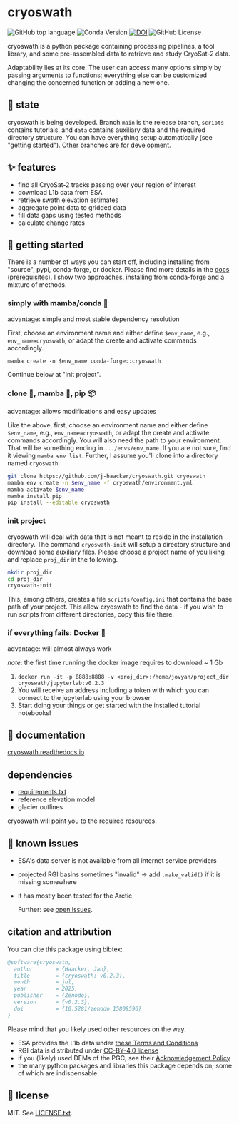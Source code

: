 # cryoswath

![GitHub top language](https://img.shields.io/github/languages/top/j-haacker/cryoswath)
![Conda Version](https://img.shields.io/conda/vn/conda-forge/cryoswath)
[![DOI](https://zenodo.org/badge/DOI/10.5281/zenodo.14825358.svg)](https://doi.org/10.5281/zenodo.14825358)
![GitHub License](https://img.shields.io/github/license/j-haacker/cryoswath)

cryoswath is a python package containing processing pipelines, a tool
library, and some pre-assembled data to retrieve and study CryoSat-2
data.

Adaptability lies at its core. The user can access many options simply
by passing arguments to functions; everything else can be customized
changing the concerned function or adding a new one.

## 🌱 state

cryoswath is being developed. Branch `main` is the release branch,
`scripts` contains tutorials, and `data` contains auxiliary data and the
required directory structure. You can have everything setup
automatically (see "getting started"). Other branches are for
development.

## ✨ features

- find all CryoSat-2 tracks passing over your region of interest
- download L1b data from ESA
- retrieve swath elevation estimates
- aggregate point data to gridded data
- fill data gaps using tested methods
- calculate change rates

## 🚀 getting started

There is a number of ways you can start off, including installing from
"source", pypi, conda-forge, or docker. Please find more details in the
[docs
(prerequisites)](https://cryoswath.readthedocs.io/en/latest/prerequisites.html).
I show two approaches, installing from conda-forge and a mixture of methods.

### simply with mamba/conda 🐍

advantage: simple and most stable dependency resolution

First, choose an environment name and either define `$env_name`, e.g.,
`env_name=cryoswath`, or adapt the create and activate commands
accordingly.

`mamba create -n $env_name conda-forge::cryoswath`

Continue below at "init project".

### clone 🐙, mamba 🐍, pip 📦

advantage: allows modifications and easy updates

Like the above, first, choose an environment name and either define
`$env_name`, e.g., `env_name=cryoswath`, or adapt the create and
activate commands accordingly. You will also need the path to your
environment. That will be something ending in `.../envs/env_name`. If
you are not sure, find it viewing `mamba env list`. Further, I assume
you'll clone into a directory named `cryoswath`.

```sh
git clone https://github.com/j-haacker/cryoswath.git cryoswath
mamba env create -n $env_name -f cryoswath/environment.yml
mamba activate $env_name
mamba install pip
pip install --editable cryoswath
```

### init project

cryoswath will deal with data that is not meant to reside in the
installation directory. The command `cryoswath-init` will setup a
directory structure and download some auxiliary files. Please choose a
project name of you liking and replace `proj_dir` in the following.

```sh
mkdir proj_dir
cd proj_dir
cryoswath-init
```

This, among others, creates a file `scripts/config.ini` that contains
the base path of your project. This allow cryoswath to find the data -
if you wish to run scripts from different directories, copy this file
there.

### if everything fails: Docker 🐳

advantage: will almost always work

*note*: the first time running the docker image requires to download ~ 1 Gb

1. `docker run -it -p 8888:8888 -v <proj_dir>:/home/jovyan/project_dir cryoswath/jupyterlab:v0.2.3`
2. You will receive an address including a token with which you can connect to the jupyterlab using your browser
3. Start doing your things or get started with the installed tutorial notebooks!

## 📖 documentation

[cryoswath.readthedocs.io](https://cryoswath.readthedocs.io/)

## dependencies

- [requirements.txt](https://github.com/j-haacker/cryoswath/blob/main/requirements.txt)
- reference elevation model
- glacier outlines

cryoswath will point you to the required resources.

## 🐛 known issues

- ESA's data server is not available from all internet service providers
- projected RGI basins sometimes "invalid"
    -> add `.make_valid()` if it is missing somewhere
- it has mostly been tested for the Arctic

  Further: see [open issues](https://github.com/j-haacker/cryoswath/issues).

## citation and attribution

You can cite this package using bibtex:

```bibtex
@software{cryoswath,
  author       = {Haacker, Jan},
  title        = {cryoswath: v0.2.3},
  month        = jul,
  year         = 2025,
  publisher    = {Zenodo},
  version      = {v0.2.3},
  doi          = {10.5281/zenodo.15809596}
}
```

Please mind that you likely used other resources on the way.

- ESA provides the L1b data under [these Terms and Conditions](https://github.com/j-haacker/cryoswath/blob/main/data/L1b/Terms-and-Conditions-for-the-use-of-ESA-Data.pdf)
- RGI data is distributed under [CC-BY-4.0 license](https://creativecommons.org/licenses/by/4.0/)
- if you (likely) used DEMs of the PGC, see their [Acknowledgement Policy](https://www.pgc.umn.edu/guides/user-services/acknowledgement-policy/)
- the many python packages and libraries this package depends on; some of which are indispensable.

## 📜 license

MIT. See [LICENSE.txt](https://github.com/j-haacker/cryoswath/blob/main/LICENSE.txt).
